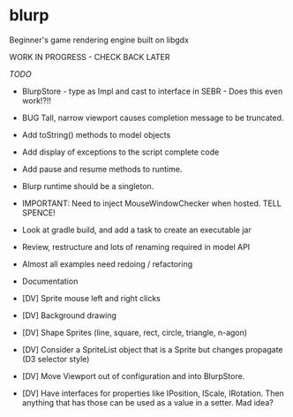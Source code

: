 # blurp
Beginner's game rendering engine built on libgdx

WORK IN PROGRESS - CHECK BACK LATER

*TODO*
* BlurpStore - type as Impl and cast to interface in SEBR - Does this even work!?!!
* BUG Tall, narrow viewport causes completion message to be truncated.
* Add toString() methods to model objects
* Add display of exceptions to the script complete code
* Add pause and resume methods to runtime.
* Blurp runtime should be a singleton.
* IMPORTANT: Need to inject MouseWindowChecker when hosted. TELL SPENCE!
* Look at gradle build, and add a task to create an executable jar
* Review, restructure and lots of renaming required in model API
* Almost all examples need redoing / refactoring
* Documentation

* [DV] Sprite mouse left and right clicks
* [DV] Background drawing
* [DV] Shape Sprites (line, square, rect, circle, triangle, n-agon)
* [DV] Consider a SpriteList object that is a Sprite but changes propagate (D3 selector style)
* [DV] Move Viewport out of configuration and into BlurpStore.
* [DV] Have interfaces for properties like IPosition, IScale, IRotation. Then anything that has those can be used as a value in a setter. Mad idea?


